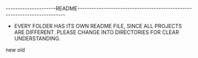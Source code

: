 ---------------------README-------------------------------------------------------------------------

* EVERY FOLDER HAS ITS OWN README FILE, SINCE ALL PROJECTS ARE DIFFERENT. PLEASE CHANGE INTO DIRECTORIES FOR CLEAR UNDERSTANDING.


new
old